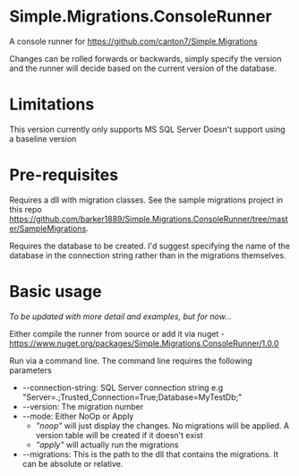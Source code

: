 # Simple.Migrations.ConsoleRunner
A console runner for https://github.com/canton7/Simple.Migrations

Changes can be rolled forwards or backwards, simply specify the version and the runner will decide based on the current version of the database.

# Limitations
This version currently only supports MS SQL Server
Doesn't support using a baseline version

# Pre-requisites
Requires a dll with migration classes. See the sample migrations project in this repo https://github.com/barker1889/Simple.Migrations.ConsoleRunner/tree/master/SampleMigrations.

Requires the database to be created. I'd suggest specifying the name of the database in the connection string rather than in the migrations themselves.

# Basic usage
*To be updated with more detail and examples, but for now...*

Either compile the runner from source or add it via nuget - https://www.nuget.org/packages/Simple.Migrations.ConsoleRunner/1.0.0

Run via a command line. The command line requires the following parameters
* --connection-string: SQL Server connection string e.g "Server=.;Trusted_Connection=True;Database=MyTestDb;"
* --version: The migration number
* --mode: Either NoOp or Apply
  * *"noop"* will just display the changes. No migrations will be applied. A version table will be created if it doesn't exist
  * *"apply"* will actually run the migrations
* --migrations: This is the path to the dll that contains the migrations. It can be absolute or relative.
